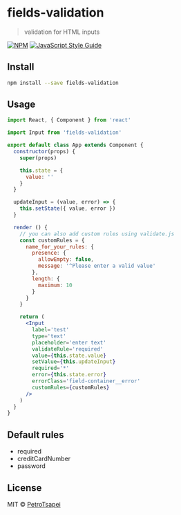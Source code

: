 # fields-validation

> validation for HTML inputs

[![NPM](https://img.shields.io/npm/v/fields-validation.svg)](https://www.npmjs.com/package/fields-validation) [![JavaScript Style Guide](https://img.shields.io/badge/code_style-standard-brightgreen.svg)](https://standardjs.com)

## Install

```bash
npm install --save fields-validation
```

## Usage

```jsx
import React, { Component } from 'react'

import Input from 'fields-validation'

export default class App extends Component {
  constructor(props) {
    super(props)

    this.state = {
      value: ''
    }
  }

  updateInput = (value, error) => {
    this.setState({ value, error })
  }

  render () {
    // you can also add custom rules using validate.js
    const customRules = {
      name_for_your_rules: {
        presence: {
          allowEmpty: false,
          message: '^Please enter a valid value'
        },
        length: {
          maximum: 10
        }
      }
    }

    return (
      <Input
        label='test'
        type='text'
        placeholder='enter text'
        validateRule='required'
        value={this.state.value}
        setValue={this.updateInput}
        required='*'
        error={this.state.error}
        errorClass='field-container__error'
        customRules={customRules}
      />
    )
  }
}
```

## Default rules
* required
* creditCardNumber
* password

## License

MIT © [PetroTsapei](https://github.com/PetroTsapei)
